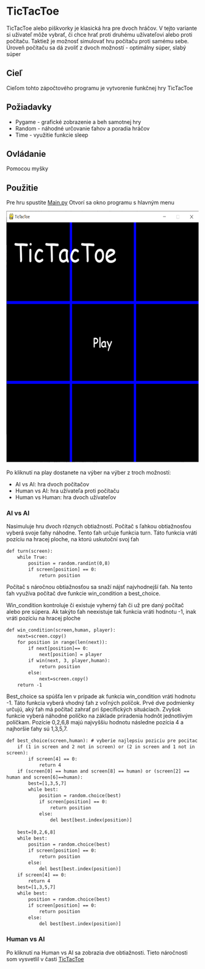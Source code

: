 # TicTacToe
TicTacToe alebo piškvorky je klasická hra pre dvoch hráčov. V tejto variante si uživateľ môže vybrať, či chce hrať proti druhému užívateľovi alebo proti počítaču. Taktiež je možnosť simulovať hru počítaču proti samému sebe.
Úroveň počítaču sa dá zvoliť z dvoch možností - optimálny súper, slabý súper

## Cieľ
Cieľom tohto zápočtového programu je vytvorenie funkčnej hry TicTacToe

## Požiadavky
- Pygame - grafické zobrazenie a beh samotnej hry
- Random - náhodné určovanie ťahov a poradia hráčov
- Time - využitie funkcie sleep

## Ovládanie 
Pomocou myšky

## Použitie
Pre hru spustite [Main.py](Main.py)
Otvorí sa okno programu s hlavným menu

<img src="img/menu.png" width="660" height="660" />

Po kliknutí na play dostanete na výber na výber z troch možností:
- AI vs AI: hra dvoch počítačov
- Human vs AI: hra užívateľa proti počítaču
- Human vs Human: hra dvoch užívateľov

### AI vs AI
Nasimuluje hru dvoch rôznych obtiažností.
Počítač s ľahkou obtiažnosťou vyberá svoje ťahy náhodne. Tento ťah určuje funkcia turn. Táto funkcia vráti pozíciu na hracej ploche, na ktorú uskutoční svoj ťah

```
def turn(screen):
    while True:
        position = random.randint(0,8)
        if screen[position] == 0:
            return position
```
Počítač s náročnou obtiažnosťou sa snaží nájsť najvhodnejší ťah.
Na tento ťah využíva počítač dve funkcie win_condition a best_choice.

Win_condition kontroluje či existuje vyherný ťah či už pre daný počítač alebo pre súpera. Ak takýto ťah neexistuje tak funkcia vráti hodnotu -1, inak vráti pozíciu na hracej ploche

```
def win_condition(screen,human, player):
    next=screen.copy()
    for position in range(len(next)):
        if next[position]== 0:
            next[position] = player
        if win(next, 3, player,human):
            return position
        else:
            next=screen.copy()
    return -1
```

Best_choice sa spúšťa len v prípade ak funkcia win_condition vráti hodnotu -1. Táto funkcia vyberá vhodný ťah z voľných políčok. 
Prvé dve podmienky určujú, aký ťah má počítač zahrať pri špecifických situáciach. Zvyšok funkcie vyberá náhodné políčko na základe priradenia hodnôt jednotlivým políčkam. Pozície 0,2,6,8 majú najvyššiu hodnotu následne pozícia 4 a  najhoršie ťahy sú 1,3,5,7.

```
def best_choice(screen,human): # vyberie najlepsiu poziciu pre pocitac
    if (1 in screen and 2 not in screen) or (2 in screen and 1 not in screen):
        if screen[4] == 0:
            return 4
    if (screen[0] == human and screen[8] == human) or (screen[2] == human and screen[6]==human):
        best=[1,3,5,7]
        while best:
            position = random.choice(best)
            if screen[position] == 0:
                return position
            else:
                del best[best.index(position)]
    
    best=[0,2,6,8]
    while best:
        position = random.choice(best)
        if screen[position] == 0:
            return position
        else:
            del best[best.index(position)]
    if screen[4] == 0:
        return 4
    best=[1,3,5,7]
    while best:
        position = random.choice(best)
        if screen[position] == 0:
            return position
        else:
            del best[best.index(position)]
```
### Human vs AI
Po kliknutí na Human vs AI sa zobrazia dve obtiažnosti. Tieto náročnosti som vysvetlil v časti [TicTacToe](#TicTacToe)

